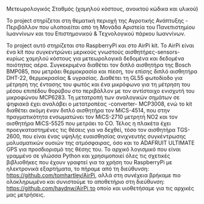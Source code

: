 Μετεωρολογικός Σταθμός 
(χαμηλού κόστους, ανοικτού κώδικα και υλικού)

To project  στηρίζεται στη θεματική περιοχή της Αγροτικής Ανάπτυξης - Περιβάλλον που υλοποιείται 
από τη Μονάδα Αριστεία του Πανεπιστημίου Ιωαννίνων και του Επιστημονικού & Τεχνολογικού πάρκου Ιωαννίνων.

To project αυτό στηρίζεται στο RaspberryPi και στο AirPi kit.
Το AirPi είναι ένα kit που συγκεντρώνει μερικούς γνωστούς αισθητήρες-sensors-
κυρίως χαμηλού κόστους για μετεωρολογικά δεδομένα και δεδομένα ποιότητας αέρα.
Συγκεκριμένα διαθέτει τον διπλό αισθητήρα της Bosch BMP085, που μετράει θερμοκρασία και πίεση,
τον επίσης διπλό αισθητήρα DHT-22, θερμοκρασίας & υγρασίας.
Διαθέτει τη GL55 φωτοδίοδο για μέτρηση της έντασης του φωτός και ένα μικρόφωνο για τη μέτρηση του μέσου 
επιπέδου θορύβου στο περιβάλλον με τον αντίστοιχο ενισχυτή του μικροφώνου MCP6283.
Τη μετατροπή των αναλογικών σημάτων σε ψηφιακά έχει αναλάβει ο μετατροπέας -converter- MCP3008, ενώ το kit 
διαθέτει ακόμη έναν διπλό αισθητήρα τον MiCS-4514, που στην πραγματικότητα ενσωματώνει τον MiCS-2710 μετρητή NO2 
και τον αισθητήρα MiCS-5525 που μετράει το CO.
Τέλος η πλακέτα έχει προεγκαταστημένες τις θέσεις για να δεχθεί, τόσο τον αισθητήρα TGS-2600, που είναι ένας υψηλής 
ευαισθησίας ανιχνευτής συγκέντρωσης μολυσματικών ουσιών της ατμόσφαιρας, όσο και το ADAFRUIT ULTIMATE GPS για 
προσδιορισμό της θέσης του.
Το αρχικό λογισμικό που είναι γραμμένο σε γλώσσα Python και χρησιμοποιεί όλες τις σχετικές βιβλιοθήκες που έχουν γραφτεί
για τα χρήση του RaspberryPi με ηλεκτρονικά εξαρτήματα, το πήραμε από τη διεύθυνση:
https://github.com/tomhartley/AirPi, αλλά στη συνέχεια βρήκαμε πιο ολοκληρωμένο και συνιστούμε το αποθετήριο στη διεύθυνση:
https://github.com/haydnw/AirPi,το οποίο και υιοθετήσαμε για τις αρχικές μας μετρήσεις.
